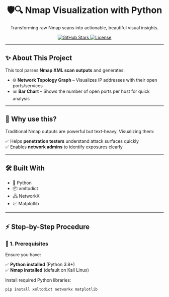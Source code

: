 <h1 align="center">🛡️🔍 Nmap Visualization with Python</h1>

<p align="center">
Transforming raw Nmap scans into actionable, beautiful visual insights.
</p>

<p align="center">
  <a href="https://github.com/MinishaMuthukumar/nmap-visualization">
    <img src="https://img.shields.io/github/stars/MinishaMuthukumar/nmap-visualization?style=social" alt="GitHub Stars">
  </a>
  <a href="https://github.com/MinishaMuthukumar/nmap-visualization/blob/main/LICENSE">
    <img src="https://img.shields.io/github/license/MinishaMuthukumar/nmap-visualization" alt="License">
  </a>
</p>

---

## ✨ **About This Project**

This tool parses **Nmap XML scan outputs** and generates:

- 🌐 **Network Topology Graph** – Visualizes IP addresses with their open ports/services  
- 📊 **Bar Chart** – Shows the number of open ports per host for quick analysis

---

## 🚀 **Why use this?**

Traditional Nmap outputs are powerful but text-heavy. Visualizing them:

✅ Helps **penetration testers** understand attack surfaces quickly  
✅ Enables **network admins** to identify exposures clearly

---

## 🛠 **Built With**

- 🐍 Python
- 📦 xmltodict
- 🖧 NetworkX
- 📈 Matplotlib

---

## ⚡ **Step-by-Step Procedure**

### **🔧 1. Prerequisites**

Ensure you have:

✅ **Python installed** (Python 3.8+)  
✅ **Nmap installed** (default on Kali Linux)

Install required Python libraries:

```bash
pip install xmltodict networkx matplotlib
